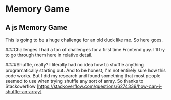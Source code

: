 # Memory Game

## A js Memory Game
This is going to be a huge challenge for an old duck like me. So here goes. 

###Challenges
I had a ton of challenges for a first time Frontend guy. I'll try to go through them here in relative detail.

####Shuffle, really?
I literally had no idea how to shuffle anything programatically starting out. And to be honest, I'm not entirely sure how this code works. But I did my research and found something that most people seemed to use when trying shuffle any sort of array. So thanks to Stackoverflow [https://stackoverflow.com/questions/6274339/how-can-i-shuffle-an-array]

